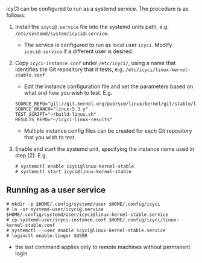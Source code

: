 icyCI can be configured to run as a systemd service.
The procedure is as follows:

1. Install the `icyci@.service` file into the systemd units path, e.g.
   `/etc/systemd/system/icyci@.service`.
   * The service is configured to run as local user `icyci`. Modify
     `icyci@.service` if a different user is desired.

2. Copy `icyci-instance.conf` under `/etc/icyci/`, using a name that identifies
   the Git repository that it tests, e.g.
   `/etc/icyci/linux-kernel-stable.conf`
   * Edit the instance configuration file and set the parameters based on what
     and how you wish to test. E.g.
   ```
   SOURCE_REPO="git://git.kernel.org/pub/scm/linux/kernel/git/stable/linux.git"
   SOURCE_BRANCH="linux-5.3.y"
   TEST_SCRIPT="~/build-linux.sh"
   RESULTS_REPO="~/icyci-linux-results"
   ```
   * Multiple instance config files can be created for each Git repository that
     you wish to test.

3. Enable and start the systemd unit, specifying the instance name used in step
   (2). E.g.
   ```
   # systemctl enable icyci@linux-kernel-stable
   # systemctl start icyci@linux-kernel-stable
   ```

## Running as a user service

  ```
  # mkdir -p $HOME/.config/systemd/user $HOME/.config/icyci
  # ln -sr systemd-user/icyci@.service $HOME/.config/systemd/user/icyci@linux-kernel-stable.service
  # cp systemd-user/icyci-instance.conf $HOME/.config/icyci/linux-kernel-stable.conf
  # systemctl --user enable icyci@linux-kernel-stable.service
  # loginctl enable-linger $USER
  ```
  * the last command applies only to remote machines without permanent login
